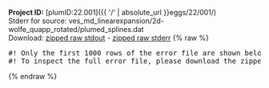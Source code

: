 **Project ID:** [plumID:22.001]({{ '/' | absolute_url }}eggs/22/001/)  
Stderr for source:  ves_md_linearexpansion/2d-wolfe_quapp_rotated/plumed_splines.dat   
Download: [zipped raw stdout](plumed_splines.dat.plumed.stdout.txt.zip) - [zipped raw stderr](plumed_splines.dat.plumed.stderr.txt.zip) 
{% raw %}
<pre>
#! Only the first 1000 rows of the error file are shown below
#! To inspect the full error file, please download the zipped raw stderr file above
</pre>
{% endraw %}
